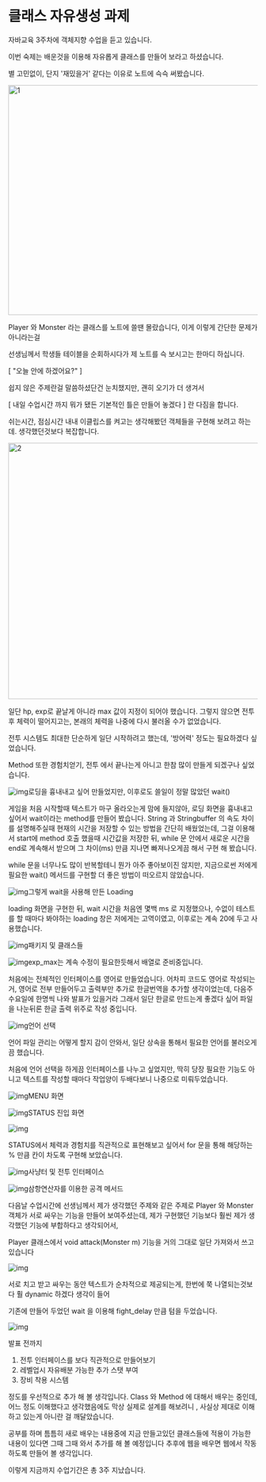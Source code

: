 # 클래스 자유생성 과제

자바교육 3주차에 객체지향 수업을 듣고 있습니다.

이번 숙제는 배운것을 이용해 자유롭게 클래스를 만들어 보라고 하셨습니다.

별 고민없이, 단지 '재밌을거' 같다는 이유로 노트에 슥슥 써봤습니다.

 

<img src=https://raw.githubusercontent.com/Shane-Park/markdownBlog/master/oldbackup/nums/4.assets/img-20230412223551219.webp width=750 height=464 alt=1>

Player 와 Monster 라는 클래스를 노트에 쓸땐 몰랐습니다, 이게 이렇게 간단한 문제가 아니라는걸



선생님께서 학생들 테이블을 순회하시다가 제 노트를 슥 보시고는 한마디 하십니다.

[ "오늘 안에 하겠어요?" ]

 

쉽지 않은 주제란걸 말씀하셨단건 눈치챘지만, 괜히 오기가 더 생겨서

[ 내일 수업시간 까지 뭐가 됐든 기본적인 틀은 만들어 놓겠다 ] 란 다짐을 합니다.

 

 

쉬는시간, 점심시간 내내 이클립스를 켜고는 생각해봤던 객체들을 구현해 보려고 하는데. 생각했던것보다 복잡합니다.

 



<img src=https://raw.githubusercontent.com/Shane-Park/markdownBlog/master/oldbackup/nums/4.assets/img-20230412223551334.webp width=707 height=517 alt=2>



일단 hp, exp로 끝날게 아니라 max 값이 지정이 되어야 했습니다. 그렇지 않으면 전투 후 체력이 떨어지고는, 본래의 체력을 나중에 다시 불러올 수가 없었습니다. 

전투 시스템도 최대한 단순하게 일단 시작하려고 했는데, '방어력' 정도는 필요하겠다 싶었습니다.

Method 또한 경험치얻기, 전투 에서 끝나는게 아니고 한참 많이 만들게 되겠구나 싶었습니다.

 



![img](https://raw.githubusercontent.com/Shane-Park/markdownBlog/master/oldbackup/nums/4.assets/img-20230412223551088.webp)로딩을 흉내내고 싶어 만들었지만, 이후로도 쓸일이 정말 많았던 wait()



게임을 처음 시작할때 텍스트가 마구 올라오는게 맘에 들지않아, 로딩 화면을 흉내내고 싶어서 wait이라는 method를 만들어 봤습니다. String 과 Stringbuffer 의 속도 차이를 설명해주실때 현재의 시간을 저장할 수 있는 방법을 간단히 배웠었는데, 그걸 이용해서 start에 method 호출 했을때 시간값을 저장한 뒤, while 문 안에서 새로운 시간을 end로 계속해서 받으며 그 차이(ms) 만큼 지나면 빠져나오게끔 해서 구현 해 봤습니다.

while 문을 너무나도 많이 반복할테니 뭔가 아주 좋아보이진 않지만, 지금으로썬 저에게 필요한 wait() 메서드를 구현할 더 좋은 방법이 떠오르지 않았습니다.

 

 



![img](https://raw.githubusercontent.com/Shane-Park/markdownBlog/master/oldbackup/nums/4.assets/img-20230412223551122.webp)그렇게 wait을 사용해 만든 Loading



loading 화면을 구현한 뒤, wait 시간을 처음엔 몇백 ms 로 지정했으나, 수없이 테스트를 할 때마다 봐야하는 loading 창은 저에게는 고역이였고, 이후로는 계속 20에 두고 사용했습니다.



![img](https://raw.githubusercontent.com/Shane-Park/markdownBlog/master/oldbackup/nums/4.assets/img-20230412223551142.webp)패키지 및 클래스들

![img](https://raw.githubusercontent.com/Shane-Park/markdownBlog/master/oldbackup/nums/4.assets/img-20230412223551126.webp)exp_max는 계속 수정이 필요한듯해서 배열로 준비중입니다.



 

처음에는 전체적인 인터페이스를 영어로 만들었습니다. 어차피 코드도 영어로 작성되는거, 영어로 전부 만들어두고 출력부만 추가로 한글번역을 추가할 생각이었는데, 다음주 수요일에 한명씩 나와 발표가 있을거라 그래서 일단 한글로 만드는게 좋겠다 싶어 파일을 나눈뒤론 한글 출력 위주로 작성 중입니다.



![img](https://raw.githubusercontent.com/Shane-Park/markdownBlog/master/oldbackup/nums/4.assets/img-20230412223551120.webp)언어 선택



언어 파일 관리는 어떻게 할지 감이 안와서, 일단 상속을 통해서 필요한 언어를 불러오게끔 했습니다.

처음에 언어 선택을 하게끔 인터페이스를 나누고 싶었지만, 딱히 당장 필요한 기능도 아니고 텍스트를 작성할 때마다 작업양이 두배다보니 나중으로 미뤄두었습니다.

 



![img](https://raw.githubusercontent.com/Shane-Park/markdownBlog/master/oldbackup/nums/4.assets/img-20230412223551159.webp)MENU 화면

![img](https://raw.githubusercontent.com/Shane-Park/markdownBlog/master/oldbackup/nums/4.assets/img-20230412223551152.webp)STATUS 진입 화면

![img](https://raw.githubusercontent.com/Shane-Park/markdownBlog/master/oldbackup/nums/4.assets/img-20230412223551149.webp)



STATUS에서 체력과 경험치를 직관적으로 표현해보고 싶어서 for 문을 통해 해당하는 % 만큼 칸이 차도록 구현해 보았습니다.

 



![img](https://raw.githubusercontent.com/Shane-Park/markdownBlog/master/oldbackup/nums/4.assets/img-20230412223551162.webp)사냥터 및 전투 인터페이스



 

 



![img](https://raw.githubusercontent.com/Shane-Park/markdownBlog/master/oldbackup/nums/4.assets/img-20230412223551157.webp)삼항연산자를 이용한 공격 메서드



다음날 수업시간에 선생님께서 제가 생각했던 주제와 같은 주제로 Player 와 Monster 객체가 서로 싸우는 기능을 만들어 보여주셨는데, 제가 구현했던 기능보다 훨씬 제가 생각했던 기능에 부합하다고 생각되어서,

Player 클래스에서 void attack(Monster m) 기능을 거의 그대로 일단 가져와서 쓰고 있습니다

 

 



![img](https://raw.githubusercontent.com/Shane-Park/markdownBlog/master/oldbackup/nums/4.assets/img-20230412223551174.webp)



서로 치고 받고 싸우는 동안 텍스트가 순차적으로 제공되는게, 한번에 쭉 나열되는것보다 훨 dynamic 하겠다 생각이 들어

기존에 만들어 두었던 wait 을 이용해 fight_delay 만큼 텀을 두었습니다. 

 

 



![img](https://raw.githubusercontent.com/Shane-Park/markdownBlog/master/oldbackup/nums/4.assets/img-20230412223551625.webp)



 

발표 전까지

1. 전투 인터페이스를 보다 직관적으로 만들어보기
2. 레벨업시 자유배분 가능한 추가 스탯 부여
3. 장비 착용 시스템 

정도를 우선적으로 추가 해 볼 생각입니다. Class 와 Method 에 대해서 배우는 중인데, 어느 정도 이해했다고 생각했음에도 막상 실제로 설계를 해보려니 , 사실상 제대로 이해하고 있는게 아니란 걸 깨달았습니다.

공부를 하며 틈틈히 새로 배우는 내용중에 지금 만들고있던 클래스들에 적용이 가능한 내용이 있다면 그때 그때 와서 추가를 해 볼 예정입니다 추후에 웹을 배우면 웹에서 작동하도록 만들어 볼 생각입니다.

 

이렇게 지금까지 수업기간은 총 3주 지났습니다.